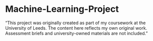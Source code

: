 # Machine-Learning-Project
“This project was originally created as part of my coursework at the University of Leeds.
The content here reflects my own original work.
Assessment briefs and university-owned materials are not included.”
